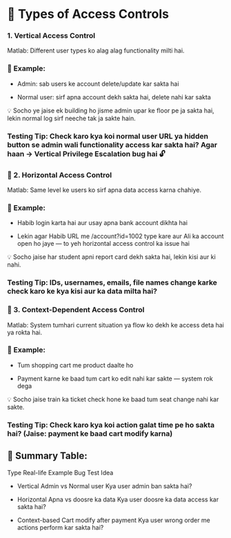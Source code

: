 # 🔐 Types of Access Controls
### 1. Vertical Access Control
Matlab: Different user types ko alag alag functionality milti hai.

### 📌 Example:

- Admin: sab users ke account delete/update kar sakta hai

- Normal user: sirf apna account dekh sakta hai, delete nahi kar sakta

💡 Socho ye jaise ek building ho jisme admin upar ke floor pe ja sakta hai, lekin normal log sirf neeche tak ja sakte hain.

### Testing Tip: Check karo kya koi normal user URL ya hidden button se admin wali functionality access kar sakta hai? Agar haan → Vertical Privilege Escalation bug hai 🔓

### 🔁 2. Horizontal Access Control
Matlab: Same level ke users ko sirf apna data access karna chahiye.

### 📌 Example:

- Habib login karta hai aur usay apna bank account dikhta hai

- Lekin agar Habib URL me /account?id=1002 type kare aur Ali ka account open ho jaye — to yeh horizontal access control ka issue hai

💡 Socho jaise har student apni report card dekh sakta hai, lekin kisi aur ki nahi.

### Testing Tip: IDs, usernames, emails, file names change karke check karo ke kya kisi aur ka data milta hai?

### 🔄 3. Context-Dependent Access Control
Matlab: System tumhari current situation ya flow ko dekh ke access deta hai ya rokta hai.

### 📌 Example:

- Tum shopping cart me product daalte ho

- Payment karne ke baad tum cart ko edit nahi kar sakte — system rok dega

💡 Socho jaise train ka ticket check hone ke baad tum seat change nahi kar sakte.

### Testing Tip: Check karo kya koi action galat time pe ho sakta hai? (Jaise: payment ke baad cart modify karna)

## 🧠 Summary Table:
Type	Real-life Example	Bug Test Idea

- Vertical	Admin vs Normal user	Kya user admin ban sakta hai?

- Horizontal	Apna vs doosre ka data	Kya user doosre ka data access kar sakta hai?
  
- Context-based	Cart modify after payment	Kya user wrong order me actions perform kar sakta hai?
